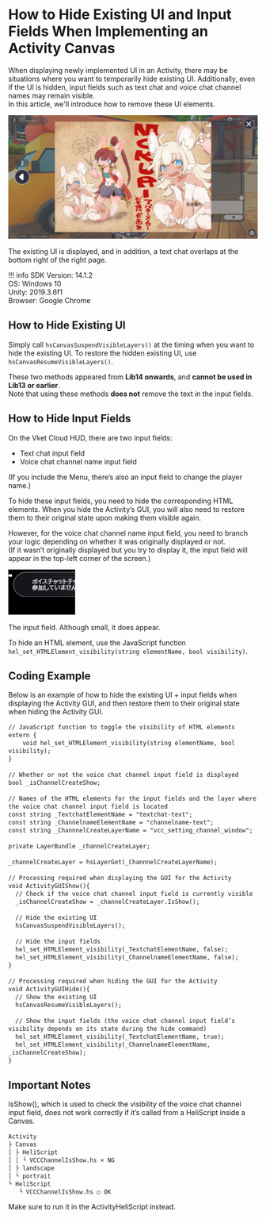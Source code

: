 # How to Hide Existing UI and Input Fields When Implementing an Activity Canvas

When displaying newly implemented UI in an Activity, there may be situations where you want to temporarily hide existing UI. Additionally, even if the UI is hidden, input fields such as text chat and voice chat channel names may remain visible.  
In this article, we'll introduce how to remove these UI elements.

![RemoveDefaultUI00](img/RemoveDefaultUI00.jpg)

The existing UI is displayed, and in addition, a text chat overlaps at the bottom right of the right page.

!!! info
    SDK Version: 14.1.2<br>
    OS: Windows 10<br>
    Unity: 2019.3.6f1<br>
    Browser: Google Chrome<br>

## How to Hide Existing UI

Simply call `hsCanvasSuspendVisibleLayers()` at the timing when you want to hide the existing UI. To restore the hidden existing UI, use `hsCanvasResumeVisibleLayers()`.

These two methods appeared from **Lib14 onwards**, and **cannot be used in Lib13 or earlier**.  
Note that using these methods **does not** remove the text in the input fields.

## How to Hide Input Fields

On the Vket Cloud HUD, there are two input fields:

- Text chat input field
- Voice chat channel name input field

(If you include the Menu, there’s also an input field to change the player name.)

To hide these input fields, you need to hide the corresponding HTML elements. When you hide the Activity’s GUI, you will also need to restore them to their original state upon making them visible again.

However, for the voice chat channel name input field, you need to branch your logic depending on whether it was originally displayed or not.  
(If it wasn’t originally displayed but you try to display it, the input field will appear in the top-left corner of the screen.)

![RemoveDefaultUI01](img/RemoveDefaultUI01.jpg)

The input field. Although small, it does appear.

To hide an HTML element, use the JavaScript function `hel_set_HTMLElement_visibility(string elementName, bool visibility)`.

## Coding Example

Below is an example of how to hide the existing UI + input fields when displaying the Activity GUI, and then restore them to their original state when hiding the Activity GUI.

```
// JavaScript function to toggle the visibility of HTML elements
extern {
    void hel_set_HTMLElement_visibility(string elementName, bool visibility);
}

// Whether or not the voice chat channel input field is displayed
bool _isChannelCreateShow;

// Names of the HTML elements for the input fields and the layer where the voice chat channel input field is located
const string _TextchatElementName = "textchat-text";
const string _ChannelnameElementName = "channelname-text";
const string _ChannnelCreateLayerName = "vcc_setting_channel_window";

private LayerBundle _channelCreateLayer;

_channelCreateLayer = hsLayerGet(_ChannnelCreateLayerName);

// Processing required when displaying the GUI for the Activity
void ActivityGUIShow(){
  // Check if the voice chat channel input field is currently visible
  _isChannelCreateShow = _channelCreateLayer.IsShow();
  
  // Hide the existing UI
  hsCanvasSuspendVisibleLayers();
  
  // Hide the input fields
  hel_set_HTMLElement_visibility(_TextchatElementName, false);
  hel_set_HTMLElement_visibility(_ChannelnameElementName, false);
}

// Processing required when hiding the GUI for the Activity
void ActivityGUIHide(){
  // Show the existing UI
  hsCanvasResumeVisibleLayers();

  // Show the input fields (the voice chat channel input field’s visibility depends on its state during the hide command)
  hel_set_HTMLElement_visibility(_TextchatElementName, true);
  hel_set_HTMLElement_visibility(_ChannelnameElementName, _isChannelCreateShow);
}
```

## Important Notes

IsShow(), which is used to check the visibility of the voice chat channel input field, does not work correctly if it’s called from a HeliScript inside a Canvas.

```
Activity
├ Canvas
│ ├ HeliScript
│ │ └ VCCChannelIsShow.hs × NG
│ ├ landscape
│ └ portrait
└ HeliScript
   └ VCCChannelIsShow.hs ○ OK
```
Make sure to run it in the ActivityHeliScript instead.
